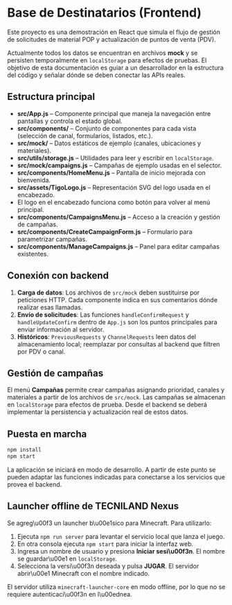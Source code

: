 # Base de Destinatarios (Frontend)

Este proyecto es una demostración en React que simula el flujo de gestión de solicitudes de material POP y actualización de puntos de venta (PDV).

Actualmente todos los datos se encuentran en archivos **mock** y se persisten temporalmente en `localStorage` para efectos de pruebas. El objetivo de esta documentación es guiar a un desarrollador en la estructura del código y señalar dónde se deben conectar las APIs reales.

## Estructura principal

- **src/App.js** – Componente principal que maneja la navegación entre pantallas y controla el estado global.
- **src/components/** – Conjunto de componentes para cada vista (selección de canal, formularios, listados, etc.).
- **src/mock/** – Datos estáticos de ejemplo (canales, ubicaciones y materiales).
- **src/utils/storage.js** – Utilidades para leer y escribir en `localStorage`.
- **src/mock/campaigns.js** – Campañas de ejemplo usadas en el selector.
- **src/components/HomeMenu.js** – Pantalla de inicio mejorada con bienvenida.
- **src/assets/TigoLogo.js** – Representación SVG del logo usada en el encabezado.
- El logo en el encabezado funciona como botón para volver al menú principal.
- **src/components/CampaignsMenu.js** – Acceso a la creación y gestión de campañas.
- **src/components/CreateCampaignForm.js** – Formulario para parametrizar campañas.
- **src/components/ManageCampaigns.js** – Panel para editar campañas existentes.

## Conexión con backend

1. **Carga de datos**: Los archivos de `src/mock` deben sustituirse por peticiones HTTP. Cada componente indica en sus comentarios dónde realizar esas llamadas.
2. **Envío de solicitudes**: Las funciones `handleConfirmRequest` y `handleUpdateConfirm` dentro de `App.js` son los puntos principales para enviar información al servidor.
3. **Históricos**: `PreviousRequests` y `ChannelRequests` leen datos del almacenamiento local; reemplazar por consultas al backend que filtren por PDV o canal.

## Gestión de campañas

El menú **Campañas** permite crear campañas asignando prioridad, canales y materiales a partir de los archivos de `src/mock`. Las campañas se almacenan en `localStorage` para efectos de prueba. Desde el backend se deberá implementar la persistencia y actualización real de estos datos.

## Puesta en marcha

```bash
npm install
npm start
```

La aplicación se iniciará en modo de desarrollo. A partir de este punto se pueden adaptar las funciones indicadas para conectarse a los servicios que provea el backend.


## Launcher offline de TECNILAND Nexus

Se agreg\u00f3 un launcher b\u00e1sico para Minecraft. Para utilizarlo:

1. Ejecuta `npm run server` para levantar el servicio local que lanza el juego.
2. En otra consola ejecuta `npm start` para iniciar la interfaz web.
3. Ingresa un nombre de usuario y presiona **Iniciar sesi\u00f3n**. El nombre se guardar\u00e1 en `localStorage`.
4. Selecciona la versi\u00f3n deseada y pulsa **JUGAR**. El servidor abrir\u00e1 Minecraft con el nombre indicado.

El servidor utiliza `minecraft-launcher-core` en modo offline, por lo que no se requiere autenticaci\u00f3n en l\u00ednea.
